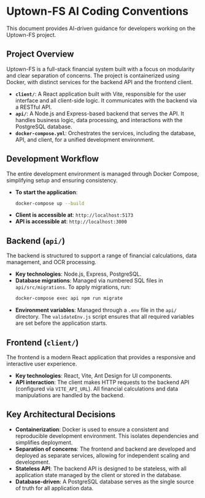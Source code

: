 # Uptown-FS AI Coding Conventions

This document provides AI-driven guidance for developers working on the Uptown-FS project.

## Project Overview

Uptown-FS is a full-stack financial system built with a focus on modularity and clear separation of concerns. The project is containerized using Docker, with distinct services for the backend API and the frontend client.

- **`client/`**: A React application built with Vite, responsible for the user interface and all client-side logic. It communicates with the backend via a RESTful API.
- **`api/`**: A Node.js and Express-based backend that serves the API. It handles business logic, data processing, and interactions with the PostgreSQL database.
- **`docker-compose.yml`**: Orchestrates the services, including the database, API, and client, for a unified development environment.

## Development Workflow

The entire development environment is managed through Docker Compose, simplifying setup and ensuring consistency.

- **To start the application**:
  ```bash
  docker-compose up --build
  ```
- **Client is accessible at**: `http://localhost:5173`
- **API is accessible at**: `http://localhost:3000`

## Backend (`api/`)

The backend is structured to support a range of financial calculations, data management, and OCR processing.

- **Key technologies**: Node.js, Express, PostgreSQL.
- **Database migrations**: Managed via numbered SQL files in `api/src/migrations`. To apply migrations, run:
  ```bash
  docker-compose exec api npm run migrate
  ```
- **Environment variables**: Managed through a `.env` file in the `api/` directory. The `validateEnv.js` script ensures that all required variables are set before the application starts.

## Frontend (`client/`)

The frontend is a modern React application that provides a responsive and interactive user experience.

- **Key technologies**: React, Vite, Ant Design for UI components.
- **API interaction**: The client makes HTTP requests to the backend API (configured via `VITE_API_URL`). All financial calculations and data manipulations are handled by the backend.

## Key Architectural Decisions

- **Containerization**: Docker is used to ensure a consistent and reproducible development environment. This isolates dependencies and simplifies deployment.
- **Separation of concerns**: The frontend and backend are developed and deployed as separate services, allowing for independent scaling and development.
- **Stateless API**: The backend API is designed to be stateless, with all application state managed by the client or stored in the database.
- **Database-driven**: A PostgreSQL database serves as the single source of truth for all application data.

